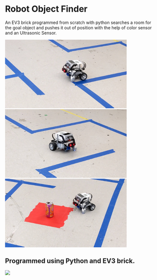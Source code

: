 # Robot Object Finder
An EV3 brick programmed from scratch with python searches a room for the goal object and pushes it out of position with the help of color sensor and an Ultrasonic Sensor.

 
 <img src="https://github.com/VedantDesai11/robot_object_finder/blob/main/Media/PXL_20201120_194853969_exported_18772_1606264779119.jpg" width="400">
 <img src="https://github.com/VedantDesai11/robot_object_finder/blob/main/Media/PXL_20201120_194853969_exported_6377_1606262682399.jpg" width="400">
 <img src="https://github.com/VedantDesai11/robot_object_finder/blob/main/Media/PXL_20201120_194853969_exported_68371_1606262705182.jpg" width="400">
 
## Programmed using Python and EV3 brick.

 <img src="https://raw.githubusercontent.com/VedantDesai11/robot_path_planner/main/Media/Robot_gif.gif" width="400">


